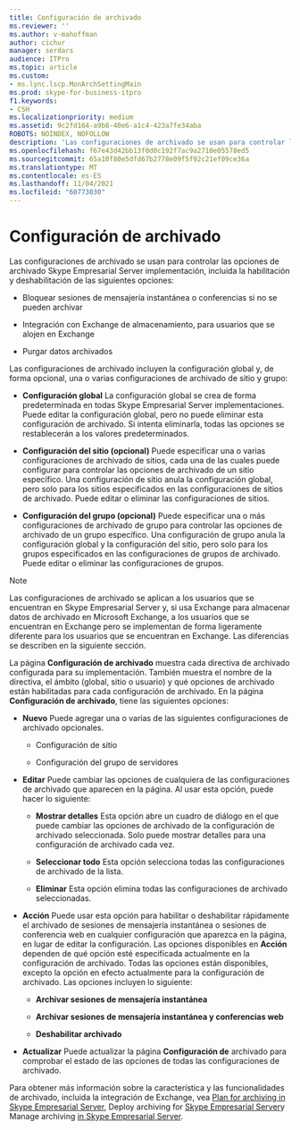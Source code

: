 ```yaml
---
title: Configuración de archivado
ms.reviewer: ''
ms.author: v-mahoffman
author: cichur
manager: serdars
audience: ITPro
ms.topic: article
ms.custom:
- ms.lync.lscp.MonArchSettingMain
ms.prod: skype-for-business-itpro
f1.keywords:
- CSH
ms.localizationpriority: medium
ms.assetid: 9c2fd164-a9b8-40e6-a1c4-423a7fe34aba
ROBOTS: NOINDEX, NOFOLLOW
description: 'Las configuraciones de archivado se usan para controlar las opciones de archivado Skype Empresarial Server implementación, incluida la habilitación y deshabilitación de las siguientes opciones:'
ms.openlocfilehash: f67e43d42bb13f0d0c192f7ac9a2710e05578ed5
ms.sourcegitcommit: 65a10f80e5dfd67b2778e09f5f92c21ef09ce36a
ms.translationtype: MT
ms.contentlocale: es-ES
ms.lasthandoff: 11/04/2021
ms.locfileid: "60773030"
---
```

# <a name="archiving-configuration"></a>Configuración de archivado
 
Las configuraciones de archivado se usan para controlar las opciones de archivado Skype Empresarial Server implementación, incluida la habilitación y deshabilitación de las siguientes opciones:
  
- Bloquear sesiones de mensajería instantánea o conferencias si no se pueden archivar
    
- Integración con Exchange de almacenamiento, para usuarios que se alojen en Exchange
    
- Purgar datos archivados
    
Las configuraciones de archivado incluyen la configuración global y, de forma opcional, una o varias configuraciones de archivado de sitio y grupo:
  
- **Configuración global** La configuración global se crea de forma predeterminada en todas Skype Empresarial Server implementaciones. Puede editar la configuración global, pero no puede eliminar esta configuración de archivado. Si intenta eliminarla, todas las opciones se restablecerán a los valores predeterminados.
    
- **Configuración del sitio (opcional)** Puede especificar una o varias configuraciones de archivado de sitios, cada una de las cuales puede configurar para controlar las opciones de archivado de un sitio específico. Una configuración de sitio anula la configuración global, pero solo para los sitios especificados en las configuraciones de sitios de archivado. Puede editar o eliminar las configuraciones de sitios.
    
- **Configuración del grupo (opcional)** Puede especificar una o más configuraciones de archivado de grupo para controlar las opciones de archivado de un grupo específico. Una configuración de grupo anula la configuración global y la configuración del sitio, pero solo para los grupos especificados en las configuraciones de grupos de archivado. Puede editar o eliminar las configuraciones de grupos.
    
> [!NOTE]
> Las configuraciones de archivado se aplican a los usuarios que se encuentran en Skype Empresarial Server y, si usa Exchange para almacenar datos de archivado en Microsoft Exchange, a los usuarios que se encuentran en Exchange pero se implementan de forma ligeramente diferente para los usuarios que se encuentran en Exchange. Las diferencias se describen en la siguiente sección. 
  
La página **Configuración de archivado** muestra cada directiva de archivado configurada para su implementación. También muestra el nombre de la directiva, el ámbito (global, sitio o usuario) y qué opciones de archivado están habilitadas para cada configuración de archivado. En la página **Configuración de archivado**, tiene las siguientes opciones:
- **Nuevo** Puede agregar una o varias de las siguientes configuraciones de archivado opcionales.
    
  - Configuración de sitio
    
  - Configuración del grupo de servidores
    
- **Editar** Puede cambiar las opciones de cualquiera de las configuraciones de archivado que aparecen en la página. Al usar esta opción, puede hacer lo siguiente:
    
  - **Mostrar detalles** Esta opción abre un cuadro de diálogo en el que puede cambiar las opciones de archivado de la configuración de archivado seleccionada. Solo puede mostrar detalles para una configuración de archivado cada vez.
    
  - **Seleccionar todo** Esta opción selecciona todas las configuraciones de archivado de la lista.
    
  - **Eliminar** Esta opción elimina todas las configuraciones de archivado seleccionadas.
    
- **Acción** Puede usar esta opción para habilitar o deshabilitar rápidamente el archivado de sesiones de mensajería instantánea o sesiones de conferencia web en cualquier configuración que aparezca en la página, en lugar de editar la configuración. Las opciones disponibles en **Acción** dependen de qué opción esté especificada actualmente en la configuración de archivado. Todas las opciones están disponibles, excepto la opción en efecto actualmente para la configuración de archivado. Las opciones incluyen lo siguiente:
    
  - **Archivar sesiones de mensajería instantánea**
    
  - **Archivar sesiones de mensajería instantánea y conferencias web**
    
  - **Deshabilitar archivado**
    
- **Actualizar** Puede actualizar la página **Configuración de** archivado para comprobar el estado de las opciones de todas las configuraciones de archivado.
    
Para obtener más información sobre la característica y las funcionalidades de archivado, incluida la integración de Exchange, vea [Plan for archiving in Skype Empresarial Server](../../../plan-your-deployment/archiving/archiving.md), Deploy archiving for [Skype Empresarial Server](../../../deploy/deploy-archiving/deploy-archiving.md)y Manage archiving [in Skype Empresarial Server](../../../manage/archiving/archiving.md).

